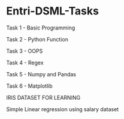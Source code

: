 # Entri-DSML-Tasks

Task 1 - Basic Programming

Task 2 - Python Function

Task 3 -  OOPS

Task 4 - Regex

Task 5 - Numpy and Pandas


Task 6 - Matplotlib


IRIS DATASET FOR LEARNING


Simple Linear regression using salary dataset
